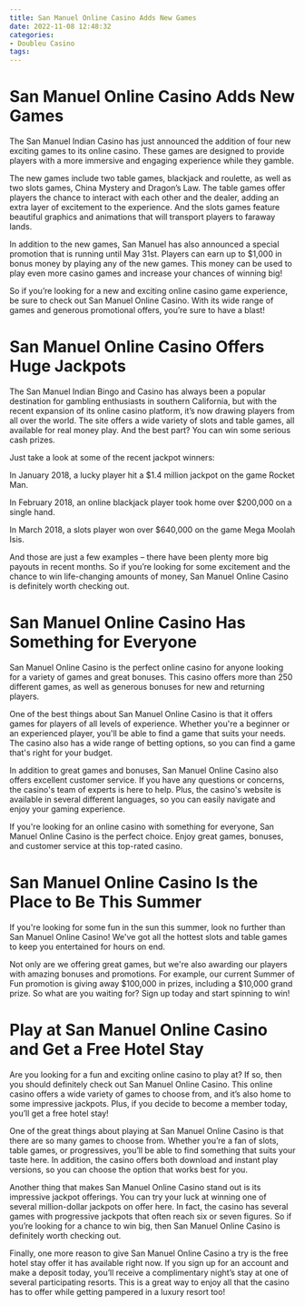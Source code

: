 ```yaml
---
title: San Manuel Online Casino Adds New Games 
date: 2022-11-08 12:48:32
categories:
- Doubleu Casino
tags:
---
```



#  San Manuel Online Casino Adds New Games 

The San Manuel Indian Casino has just announced the addition of four new exciting games to its online casino. These games are designed to provide players with a more immersive and engaging experience while they gamble.

The new games include two table games, blackjack and roulette, as well as two slots games, China Mystery and Dragon’s Law. The table games offer players the chance to interact with each other and the dealer, adding an extra layer of excitement to the experience. And the slots games feature beautiful graphics and animations that will transport players to faraway lands.

In addition to the new games, San Manuel has also announced a special promotion that is running until May 31st. Players can earn up to $1,000 in bonus money by playing any of the new games. This money can be used to play even more casino games and increase your chances of winning big!

So if you’re looking for a new and exciting online casino game experience, be sure to check out San Manuel Online Casino. With its wide range of games and generous promotional offers, you’re sure to have a blast!

#  San Manuel Online Casino Offers Huge Jackpots 

The San Manuel Indian Bingo and Casino has always been a popular destination for gambling enthusiasts in southern California, but with the recent expansion of its online casino platform, it’s now drawing players from all over the world. The site offers a wide variety of slots and table games, all available for real money play. And the best part? You can win some serious cash prizes.

Just take a look at some of the recent jackpot winners:

In January 2018, a lucky player hit a $1.4 million jackpot on the game Rocket Man.

In February 2018, an online blackjack player took home over $200,000 on a single hand.

In March 2018, a slots player won over $640,000 on the game Mega Moolah Isis.

And those are just a few examples – there have been plenty more big payouts in recent months. So if you’re looking for some excitement and the chance to win life-changing amounts of money, San Manuel Online Casino is definitely worth checking out.

#  San Manuel Online Casino Has Something for Everyone 

San Manuel Online Casino is the perfect online casino for anyone looking for a variety of games and great bonuses. This casino offers more than 250 different games, as well as generous bonuses for new and returning players.

One of the best things about San Manuel Online Casino is that it offers games for players of all levels of experience. Whether you're a beginner or an experienced player, you'll be able to find a game that suits your needs. The casino also has a wide range of betting options, so you can find a game that's right for your budget.

In addition to great games and bonuses, San Manuel Online Casino also offers excellent customer service. If you have any questions or concerns, the casino's team of experts is here to help. Plus, the casino's website is available in several different languages, so you can easily navigate and enjoy your gaming experience.

If you're looking for an online casino with something for everyone, San Manuel Online Casino is the perfect choice. Enjoy great games, bonuses, and customer service at this top-rated casino.

#  San Manuel Online Casino Is the Place to Be This Summer 

If you're looking for some fun in the sun this summer, look no further than San Manuel Online Casino! We've got all the hottest slots and table games to keep you entertained for hours on end.

Not only are we offering great games, but we're also awarding our players with amazing bonuses and promotions. For example, our current Summer of Fun promotion is giving away $100,000 in prizes, including a $10,000 grand prize. So what are you waiting for? Sign up today and start spinning to win!

#  Play at San Manuel Online Casino and Get a Free Hotel Stay

Are you looking for a fun and exciting online casino to play at? If so, then you should definitely check out San Manuel Online Casino. This online casino offers a wide variety of games to choose from, and it’s also home to some impressive jackpots. Plus, if you decide to become a member today, you’ll get a free hotel stay!

One of the great things about playing at San Manuel Online Casino is that there are so many games to choose from. Whether you’re a fan of slots, table games, or progressives, you’ll be able to find something that suits your taste here. In addition, the casino offers both download and instant play versions, so you can choose the option that works best for you.

Another thing that makes San Manuel Online Casino stand out is its impressive jackpot offerings. You can try your luck at winning one of several million-dollar jackpots on offer here. In fact, the casino has several games with progressive jackpots that often reach six or seven figures. So if you’re looking for a chance to win big, then San Manuel Online Casino is definitely worth checking out.

Finally, one more reason to give San Manuel Online Casino a try is the free hotel stay offer it has available right now. If you sign up for an account and make a deposit today, you’ll receive a complimentary night’s stay at one of several participating resorts. This is a great way to enjoy all that the casino has to offer while getting pampered in a luxury resort too!